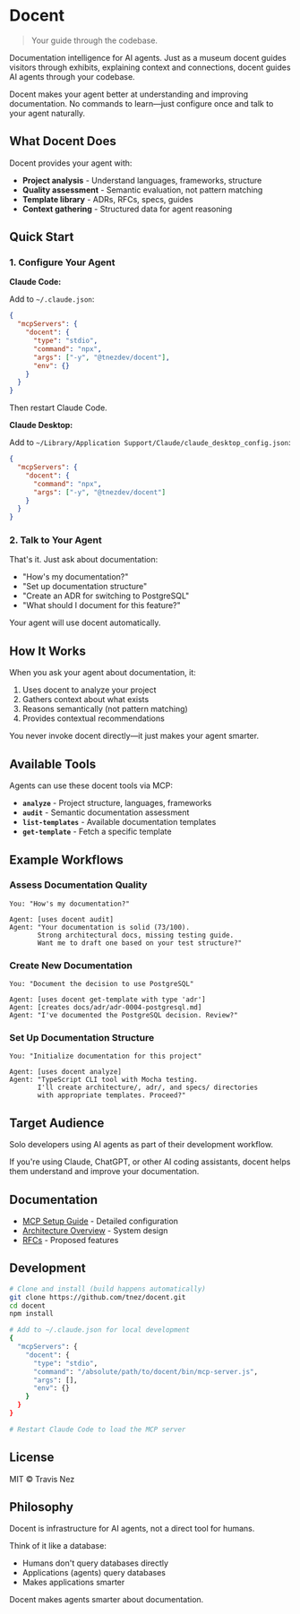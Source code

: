 # Docent

> Your guide through the codebase.

Documentation intelligence for AI agents. Just as a museum docent guides visitors through exhibits, explaining context and connections, docent guides AI agents through your codebase.

Docent makes your agent better at understanding and improving documentation. No commands to learn—just configure once and talk to your agent naturally.

## What Docent Does

Docent provides your agent with:

- **Project analysis** - Understand languages, frameworks, structure
- **Quality assessment** - Semantic evaluation, not pattern matching
- **Template library** - ADRs, RFCs, specs, guides
- **Context gathering** - Structured data for agent reasoning

## Quick Start

### 1. Configure Your Agent

**Claude Code:**

Add to `~/.claude.json`:

```json
{
  "mcpServers": {
    "docent": {
      "type": "stdio",
      "command": "npx",
      "args": ["-y", "@tnezdev/docent"],
      "env": {}
    }
  }
}
```

Then restart Claude Code.

**Claude Desktop:**

Add to `~/Library/Application Support/Claude/claude_desktop_config.json`:

```json
{
  "mcpServers": {
    "docent": {
      "command": "npx",
      "args": ["-y", "@tnezdev/docent"]
    }
  }
}
```

### 2. Talk to Your Agent

That's it. Just ask about documentation:

- "How's my documentation?"
- "Set up documentation structure"
- "Create an ADR for switching to PostgreSQL"
- "What should I document for this feature?"

Your agent will use docent automatically.

## How It Works

When you ask your agent about documentation, it:

1. Uses docent to analyze your project
2. Gathers context about what exists
3. Reasons semantically (not pattern matching)
4. Provides contextual recommendations

You never invoke docent directly—it just makes your agent smarter.

## Available Tools

Agents can use these docent tools via MCP:

- **`analyze`** - Project structure, languages, frameworks
- **`audit`** - Semantic documentation assessment
- **`list-templates`** - Available documentation templates
- **`get-template`** - Fetch a specific template

## Example Workflows

### Assess Documentation Quality

```
You: "How's my documentation?"

Agent: [uses docent audit]
Agent: "Your documentation is solid (73/100).
       Strong architectural docs, missing testing guide.
       Want me to draft one based on your test structure?"
```

### Create New Documentation

```
You: "Document the decision to use PostgreSQL"

Agent: [uses docent get-template with type 'adr']
Agent: [creates docs/adr/adr-0004-postgresql.md]
Agent: "I've documented the PostgreSQL decision. Review?"
```

### Set Up Documentation Structure

```
You: "Initialize documentation for this project"

Agent: [uses docent analyze]
Agent: "TypeScript CLI tool with Mocha testing.
       I'll create architecture/, adr/, and specs/ directories
       with appropriate templates. Proceed?"
```

## Target Audience

Solo developers using AI agents as part of their development workflow.

If you're using Claude, ChatGPT, or other AI coding assistants, docent helps them understand and improve your documentation.

## Documentation

- [MCP Setup Guide](docs/guides/mcp-setup.md) - Detailed configuration
- [Architecture Overview](docs/architecture/overview.md) - System design
- [RFCs](docs/rfcs/) - Proposed features

## Development

```bash
# Clone and install (build happens automatically)
git clone https://github.com/tnez/docent.git
cd docent
npm install

# Add to ~/.claude.json for local development
{
  "mcpServers": {
    "docent": {
      "type": "stdio",
      "command": "/absolute/path/to/docent/bin/mcp-server.js",
      "args": [],
      "env": {}
    }
  }
}

# Restart Claude Code to load the MCP server
```

## License

MIT © Travis Nez

## Philosophy

Docent is infrastructure for AI agents, not a direct tool for humans.

Think of it like a database:

- Humans don't query databases directly
- Applications (agents) query databases
- Makes applications smarter

Docent makes agents smarter about documentation.
